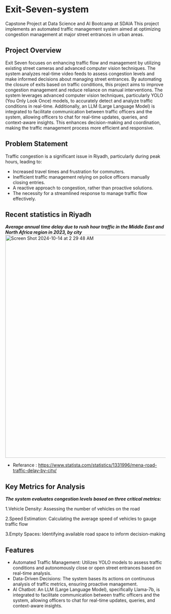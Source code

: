 # Exit-Seven-system
Capstone Project at Data Science and AI Bootcamp at SDAIA
This project implements an automated traffic management system aimed at optimizing congestion management at major street entrances in urban areas.

## Project Overview
Exit Seven focuses on enhancing traffic flow and management by utilizing existing street cameras and advanced computer vision techniques. The system analyzes real-time video feeds to assess congestion levels and make informed decisions about managing street entrances. By automating the closure of exits based on traffic conditions, this project aims to improve congestion management and reduce reliance on manual interventions. The system leverages advanced computer vision techniques, particularly YOLO (You Only Look Once) models, to accurately detect and analyze traffic conditions in real-time. Additionally, an LLM (Large Language Model) is integrated to facilitate communication between traffic officers and the system, allowing officers to chat for real-time updates, queries, and context-aware insights. This enhances decision-making and coordination, making the traffic management process more efficient and responsive.

## Problem Statement
Traffic congestion is a significant issue in Riyadh, particularly during peak hours, leading to:

* Increased travel times and frustration for commuters.
* Inefficient traffic management relying on police officers manually closing entries.
* A reactive approach to congestion, rather than proactive solutions.
* The necessity for a streamlined response to manage traffic flow effectively.

## Recent statistics in Riyadh
***Average annual time delay due to rush hour traffic in the Middle East and North Africa region in 2023, by city***
<img width="699" alt="Screen Shot 2024-10-14 at 2 29 48 AM" src="https://github.com/user-attachments/assets/ad6cac01-d8f5-403b-b929-91b861e8bd8a">
- Referance : https://www.statista.com/statistics/1331996/mena-road-traffic-delay-by-city/

## Key Metrics for Analysis
***The system evaluates congestion levels based on three critical metrics:***

1.Vehicle Density: Assessing the number of vehicles on the road

2.Speed Estimation: Calculating the average speed of vehicles to gauge traffic flow

3.Empty Spaces: Identifying available road space to inform decision-making

## Features
* Automated Traffic Management: Utilizes YOLO models to assess traffic conditions and autonomously close or open street entrances based on real-time analysis.
* Data-Driven Decisions: The system bases its actions on continuous analysis of traffic metrics, ensuring proactive management.
* AI Chatbot: An LLM (Large Language Model), specifically Llama-7b, is integrated to facilitate communication between traffic officers and the system, allowing officers to chat for real-time updates, queries, and context-aware insights.
